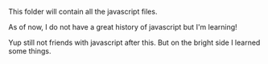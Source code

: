 This folder will contain all the javascript files.

As of now, I do not have a great history of javascript but I'm learning!







Yup still not friends with javascript after this. But on the bright side I learned some things.